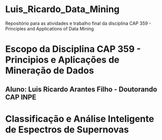 # Luis_Ricardo_Data_Mining
Repositório para as atividades e trabalho final da disciplina  CAP 359 - Principles and Applications of Data Mining

# Escopo da Disciplina CAP 359 - Principios e Aplicações de Mineração de Dados
## Aluno: Luis Ricardo Arantes Filho - Doutorando CAP INPE

# Classificação e Análise Inteligente de Espectros de Supernovas
